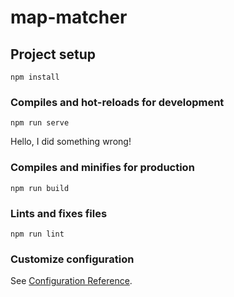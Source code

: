 # map-matcher

## Project setup
```
npm install
```

### Compiles and hot-reloads for development
```
npm run serve
```
Hello, I did something wrong!
### Compiles and minifies for production
```
npm run build
```

### Lints and fixes files
```
npm run lint
```

### Customize configuration
See [Configuration Reference](https://cli.vuejs.org/config/).
